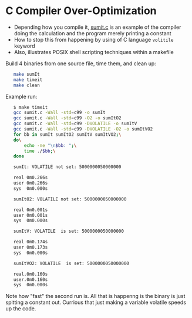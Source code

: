 # C Compiler Over-Optimization

* Depending how you compile it, [sumit.c](sumit.c) is an example of the compiler
  doing the calculation and the program merely printing a constant
* How to stop this from happening by using of C language `volitile` keyword
* Also, illustrates POSIX shell scripting techniques within a makefile

Build 4 binaries from one source file, time them, and clean up:

```sh
   make sumIt
   make timeit
   make clean
```

Example run:

```sh
   $ make timeit
   gcc sumit.c -Wall -std=c99 -o sumIt
   gcc sumit.c -Wall -std=c99 -O2 -o sumItO2
   gcc sumit.c -Wall -std=c99 -DVOLATILE -o sumItV
   gcc sumit.c -Wall -std=c99 -DVOLATILE -O2 -o sumItVO2
   for bb in sumIt sumItO2 sumItV sumItVO2;\
   do\
       echo -ne "\n$bb: ";\
       time ./$bb;\
   done

   sumIt: VOLATILE not set: 5000000050000000

   real 0m0.266s
   user 0m0.266s
   sys  0m0.000s

   sumItO2: VOLATILE not set: 5000000050000000

   real 0m0.001s
   user 0m0.001s
   sys  0m0.000s

   sumItV: VOLATILE  is set: 5000000050000000

   real 0m0.174s
   user 0m0.173s
   sys  0m0.000s

   sumItVO2: VOLATILE  is set: 5000000050000000

   real.0m0.160s
   user.0m0.160s
   sys  0m0.000s
```

Note how "fast" the second run is.  All that is happenng
is the binary is just spitting a constant out.  Currious
that just making a variable volatile speeds up the code.
